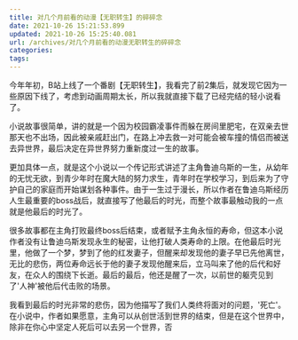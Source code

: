 ```yaml
---
title: 对几个月前看的动漫【无职转生】的碎碎念
date: 2021-10-26 15:21:53.899
updated: 2021-10-26 15:25:40.081
url: /archives/对几个月前看的动漫无职转生的碎碎念
categories: 
tags: 
---
```


今年年初，B站上线了一个番剧【无职转生】，我看完了前2集后，就发现它因为一些原因下线了，考虑到动画周期太长，所以我就直接下载了已经完结的轻小说看了。

小说故事很简单，讲的就是一个因为校园霸凌事件而躲在房间里肥宅，在双亲去世那天也不出场，因此被亲戚赶出门，在路上冲去救一对可能会被车撞的情侣而被送去异世界，最后决定在异世界努力重新度过一生的故事。

更加具体一点，就是这个小说以一个传记形式讲述了主角鲁迪乌斯的一生，从幼年的无忧无欲，到青少年时在魔大陆的努力求生，青年时在学校学习，到后来为了守护自己的家庭而开始谋划各种事件。由于一生过于漫长，所以作者在鲁迪乌斯经历人生最重要的boss战后，就直接写了他最后的时光，而整个故事最触动我的一点就是他最后的时光了。

很多故事都在主角打败最终boss后结束，或者赋予主角永恒的寿命，但这本小说作者没有让鲁迪乌斯发现永生的秘密，让他打破人类寿命的上限。在他最后时光里，他做了一个梦，梦到了他的红发妻子，但醒来却发现他的妻子早已先他离世，无比的悲伤，两位寿命远长于他的妻子发现他醒来后，立马叫来了他的后代和好友，在众人的围绕下长逝。最后的最后，他还是醒了一次，以前世的躯壳见到了'人神'被他后代击败的场景。

我看到最后的时光非常的悲伤，因为他描写了我们人类终将面对的问题，'死亡'。在小说中，作者如果愿意，主角可以从创世活到世界的结束，但是在这个世界中，除非在你心中坚定人死后可以去另一个世界，否

